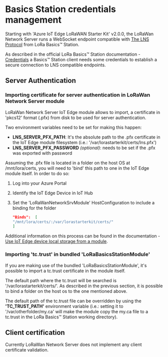 # Basics Station credentials management

Starting with 'Azure IoT Edge LoRaWAN Starter Kit' v2.0.0, the LoRaWan Network Server runs a WebSocket endpoint compatible with [The LNS Protocol](https://doc.sm.tc/station/tcproto.html) from LoRa Basics™ Station.

As described in the official LoRa Basics™ Station documentation - [Credentials](https://doc.sm.tc/station/credentials.html) a Basics™ Station client needs some credentials to establish a secure connection to LNS compatible endpoints.

## Server Authentication

### Importing certificate for server authentication in LoRaWan Network Server module

LoRaWan Network Server IoT Edge module allows to import, a certificate in 'pkcs12' format (.pfx) from disk to be used for server authentication.

Two environment variables need to be set for making this happen:

- **LNS_SERVER_PFX_PATH**: It's the absolute path to the .pfx certificate in the IoT Edge module filesystem (i.e.: '/var/lorastarterkit/certs/lns.pfx')
- **LNS_SERVER_PFX_PASSWORD** *(optional)*: needs to be set if the .pfx was exported with password

Assuming the .pfx file is located in a folder on the host OS at /mnt/lora/certs, you will need to 'bind' this path to one in the IoT Edge module itself. In order to do so:

1. Log into your Azure Portal

2. Identify the IoT Edge Device in IoT Hub

3. Set the 'LoRaWanNetworkSrvModule' HostConfiguration to include a binding for the folder

    ```json
    "Binds":  [
    "/mnt/lora/certs/:/var/lorastarterkit/certs/"
    ]
    ```

Additional information on this process can be found in the documentation - [Use IoT Edge device local storage from a module](https://docs.microsoft.com/azure/iot-edge/how-to-access-host-storage-from-module?view=iotedge-2020-11).

### Importing 'tc.trust' in bundled 'LoRaBasicsStationModule'

If you are making use of the bundled 'LoRaBasicsStationModule', it's possible to import a tc.trust certificate in the module itself.

The default path where the tc.trust will be searched is '/var/lorastarterkit/certs/'. As described in the previous section, it is possible to bind a folder on the host os to the one mentioned above.

The default path of the tc.trust file can be overridden by using the **'TC_TRUST_PATH'** environment variable (i.e.: setting it to '/var/otherfolder/my.ca' will make the module copy the my.ca file to a tc.trust in the LoRa Basics™ Station working directory).

## Client certification

Currently LoRaWan Network Server does not implement any client certificate validation.
